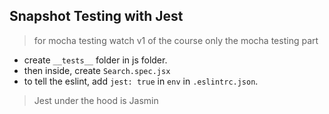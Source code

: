 ## Snapshot Testing with Jest

> for mocha testing watch v1 of the course only the mocha testing part

- create `__tests__` folder in js folder.
- then inside, create `Search.spec.jsx`
- to tell the eslint, add `jest: true` in `env` in `.eslintrc.json`.

> Jest under the hood is Jasmin

